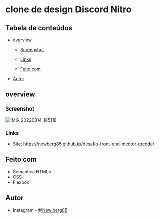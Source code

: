 # clone de design Discord Nitro

## Tabela de conteúdos 

- [overview](#overview)
  - [Screenshot](#screenshot)
  - [Links](#links)

  - [Feito com](#built-with)



- [Autor](#Autor)




## overview

### Screenshot
![IMG_20220814_185118](https://github.com/newberg85/Clone-design-Discord-Nitro/issues/1#issue-1338353714)







### Links

- Site: https://newberg85.github.io/desafio-front-end-mentor-qrcode/




## Feito com

- Semantica HTML5
- CSS
- Flexbox






## Autor

- Instagram - [@New.berg85](https://www.google.com/url?sa=t&source=web&rct=j&url=https://www.instagram.com/new.berg85/&ved=2ahUKEwihk-Wyhan4AhWjArkGHRPfDm8Qjjh6BAgHEAE&usg=AOvVaw2K5ZuwC3DJHMK4YkAZwUVM)


